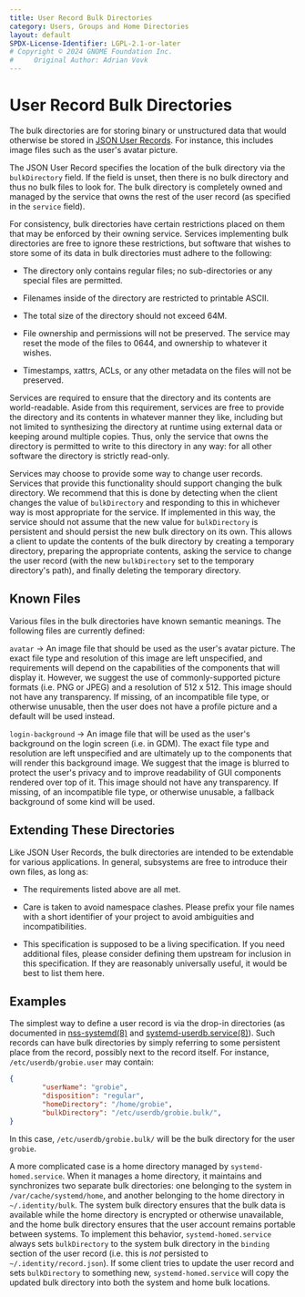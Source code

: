 ```yaml
---
title: User Record Bulk Directories
category: Users, Groups and Home Directories
layout: default
SPDX-License-Identifier: LGPL-2.1-or-later
# Copyright © 2024 GNOME Foundation Inc.
#     Original Author: Adrian Vovk
---
```


# User Record Bulk Directories

The bulk directories are for storing binary or unstructured data that would
otherwise be stored in [JSON User Records](USER_RECORD.md). For instance,
this includes image files such as the user's avatar picture.

The JSON User Record specifies the location of the bulk directory via the
`bulkDirectory` field. If the field is unset, then there is no bulk directory
and thus no bulk files to look for. The bulk directory is completely
owned and managed by the service that owns the rest of the user record (as
specified in the `service` field).

For consistency, bulk directories have certain restrictions placed on them
that may be enforced by their owning service. Services implementing bulk
directories are free to ignore these restrictions, but software that wishes
to store some of its data in bulk directories must adhere to the following:

* The directory only contains regular files; no sub-directories or any special
  files are permitted.

* Filenames inside of the directory are restricted to printable ASCII.

* The total size of the directory should not exceed 64M.

* File ownership and permissions will not be preserved. The service may reset
  the mode of the files to 0644, and ownership to whatever it wishes.

* Timestamps, xattrs, ACLs, or any other metadata on the files will not be preserved.

Services are required to ensure that the directory and its contents are
world-readable. Aside from this requirement, services are free to provide
the directory and its contents in whatever manner they like, including but
not limited to synthesizing the directory at runtime using external data
or keeping around multiple copies. Thus, only the service that owns the
directory is permitted to write to this directory in any way: for all
other software the directory is strictly read-only.

Services may choose to provide some way to change user records. Services
that provide this functionality should support changing the bulk directory.
We recommend that this is done by detecting when the client changes the value
of `bulkDirectory` and responding to this in whichever way is most appropriate
for the service. If implemented in this way, the service should not assume that
the new value for `bulkDirectory` is persistent and should persist the new bulk
directory on its own. This allows a client to update the contents of the bulk
directory by creating a temporary directory, preparing the appropriate contents,
asking the service to change the user record (with the new `bulkDirectory` set to
the temporary directory's path), and finally deleting the temporary directory.

## Known Files

Various files in the bulk directories have known semantic meanings.
The following files are currently defined:

`avatar` → An image file that should be used as the user's avatar picture.
The exact file type and resolution of this image are left unspecified,
and requirements will depend on the capabilities of the components that will
display it. However, we suggest the use of commonly-supported picture formats
(i.e. PNG or JPEG) and a resolution of 512 x 512. This image should not have any
transparency. If missing, of an incompatible file type, or otherwise unusable,
then the user does not have a profile picture and a default will be used instead.

`login-background` → An image file that will be used as the user's background on the
login screen (i.e. in GDM). The exact file type and resolution are left unspecified
and are ultimately up to the components that will render this background image.
We suggest that the image is blurred to protect the user's privacy and to improve
readability of GUI components rendered over top of it. This image should not have any
transparency. If missing, of an incompatible file type, or otherwise unusable, a fallback
background of some kind will be used.

## Extending These Directories

Like JSON User Records, the bulk directories are intended to be extendable for
various applications. In general, subsystems are free to introduce their own
files, as long as:

* The requirements listed above are all met.

* Care is taken to avoid namespace clashes. Please prefix your file names with
  a short identifier of your project to avoid ambiguities and incompatibilities.

* This specification is supposed to be a living specification. If you need
  additional files, please consider defining them upstream for inclusion in
  this specification. If they are reasonably universally useful, it would be
  best to list them here.

## Examples

The simplest way to define a user record is via the drop-in directories (as documented
in [nss-systemd(8)](https://www.freedesktop.org/software/systemd/man/latest/nss-systemd.html)
and [systemd-userdb.service(8)](https://www.freedesktop.org/software/systemd/man/latest/systemd-userdbd.service.html#)).
Such records can have bulk directories by simply referring to some persistent
place from the record, possibly next to the record itself. For instance,
`/etc/userdb/grobie.user` may contain:

```json
{
        "userName": "grobie",
        "disposition": "regular",
        "homeDirectory": "/home/grobie",
        "bulkDirectory": "/etc/userdb/grobie.bulk/",
}
```

In this case, `/etc/userdb/grobie.bulk/` will be the bulk directory for the
user `grobie`.

A more complicated case is a home directory managed by `systemd-homed.service`.
When it manages a home directory, it maintains and synchronizes two separate
bulk directories: one belonging to the system in `/var/cache/systemd/home`,
and another belonging to the home directory in `~/.identity/bulk`. The system
bulk directory ensures that the bulk data is available while the home directory
is encrypted or otherwise unavailable, and the home bulk directory ensures that
the user account remains portable between systems. To implement this behavior,
`systemd-homed.service` always sets `bulkDirectory` to the system bulk directory
in the `binding` section of the user record (i.e. this is _not_ persisted to
`~/.identity/record.json`). If some client tries to update the user record
and sets `bulkDirectory` to something new, `systemd-homed.service` will copy
the updated bulk directory into both the system and home bulk locations.
